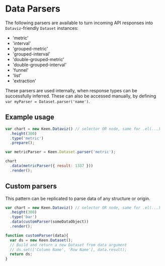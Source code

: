 # Data Parsers

The following parsers are available to turn incoming API responses into `Dataviz`-friendly `Dataset` instances:

* 'metric'
* 'interval'
* 'grouped-metric'
* 'grouped-interval'
* 'double-grouped-metric'
* 'double-grouped-interval'
* 'funnel'
* 'list'
* 'extraction'

These parsers are used internally, when response types can be successfully inferred. These can also be accessed manually, by defining `var myParser = Dataset.parser('name')`.

## Example usage

```javascript
var chart = new Keen.Dataviz() // selector OR node, same for .el(...)
  .height(300)
  .type('metric')
  .prepare();

var metricParser = Keen.Dataset.parser('metric');

chart
  .data(metricParser({ result: 1337 }))
  .render();
```

## Custom parsers

This pattern can be replicated to parse data of any structure or origin.

```javascript
var chart = new Keen.Dataviz() // selector OR node, same for .el(...)
  .height(300)
  .type('bar')
  .data(customParser(someDataObject))
  .render();

function customParser(data){
  var ds = new Keen.Dataset();
  // Build and return a new Dataset from data argument
  // ds.set(['Column Name', 'Row Name'], data.result);
  return ds;
}
```
